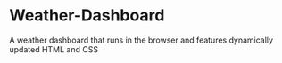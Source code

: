 # Weather-Dashboard
A weather dashboard that runs in the browser and features dynamically updated HTML and CSS
